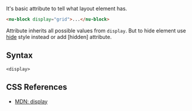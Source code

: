 It's basic attribute to tell what layout element has.

```html
<nu-block display="grid">...</nu-block>
```

Attribute inherits all possible values from `display`. But to hide element use [hide](./hide.md) style instead or add [hidden] attribute.

## Syntax

```
<display>
```

## CSS References

* [MDN: display](!https://developer.mozilla.org/en-US/docs/Web/CSS/display)
